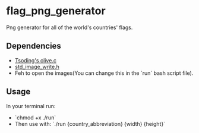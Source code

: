 # flag_png_generator
Png generator for all of the world's countries' flags.

## Dependencies
<ul>
<li><a target="_blank" rel="noreferrer" href="https://www.github.com/tsoding/olive.c">Tsoding's olive.c</a></li>
<li><a target="_blank" rel="noreferrer" href="https://raw.githubusercontent.com/nothings/stb/master/stb_image_write.h">std_image_write.h</a></li>
<li>Feh to open the images(You can change this in the `run` bash script file).</li>
</ul>

## Usage
In your terminal run:
<ul>
<li>`chmod +x ./run`</li>
<li>Then use with: `./run {country_abbreviation} {width} {height}`</li>
</ul>

